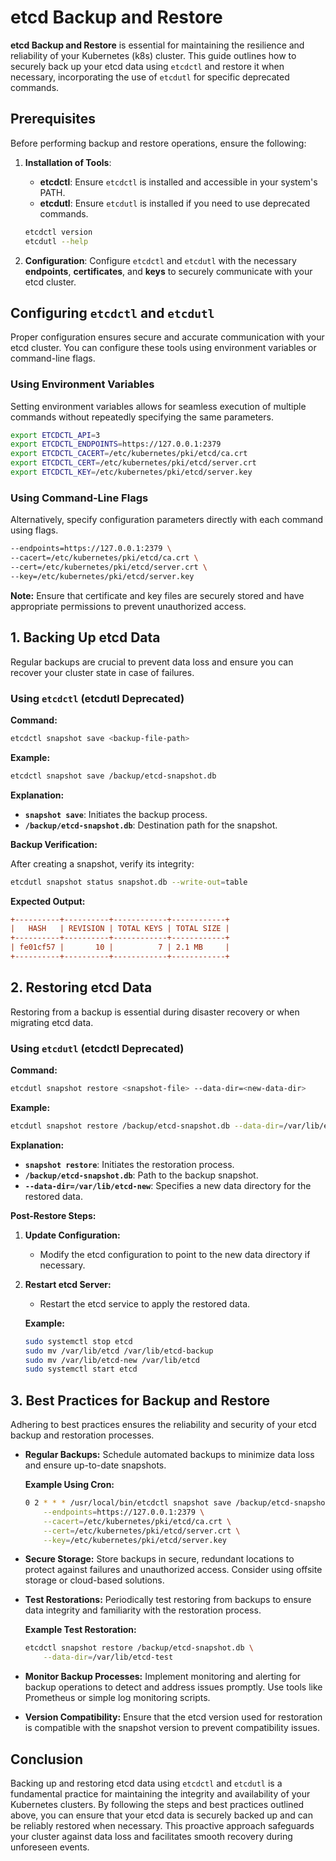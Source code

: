 # etcd Backup and Restore

**etcd Backup and Restore** is essential for maintaining the resilience and reliability of your Kubernetes (k8s) cluster. This guide outlines how to securely back up your etcd data using `etcdctl` and restore it when necessary, incorporating the use of `etcdutl` for specific deprecated commands.

## Prerequisites

Before performing backup and restore operations, ensure the following:

1. **Installation of Tools**:

   - **etcdctl**: Ensure `etcdctl` is installed and accessible in your system's PATH.
   - **etcdutl**: Ensure `etcdutl` is installed if you need to use deprecated commands.

   ```bash
   etcdctl version
   etcdutl --help
   ```

2. **Configuration**: Configure `etcdctl` and `etcdutl` with the necessary **endpoints**, **certificates**, and **keys** to securely communicate with your etcd cluster.

## Configuring `etcdctl` and `etcdutl`

Proper configuration ensures secure and accurate communication with your etcd cluster. You can configure these tools using environment variables or command-line flags.

### Using Environment Variables

Setting environment variables allows for seamless execution of multiple commands without repeatedly specifying the same parameters.

```bash
export ETCDCTL_API=3
export ETCDCTL_ENDPOINTS=https://127.0.0.1:2379
export ETCDCTL_CACERT=/etc/kubernetes/pki/etcd/ca.crt
export ETCDCTL_CERT=/etc/kubernetes/pki/etcd/server.crt
export ETCDCTL_KEY=/etc/kubernetes/pki/etcd/server.key
```

### Using Command-Line Flags

Alternatively, specify configuration parameters directly with each command using flags.

```bash
--endpoints=https://127.0.0.1:2379 \
--cacert=/etc/kubernetes/pki/etcd/ca.crt \
--cert=/etc/kubernetes/pki/etcd/server.crt \
--key=/etc/kubernetes/pki/etcd/server.key
```

**Note:** Ensure that certificate and key files are securely stored and have appropriate permissions to prevent unauthorized access.

## 1. **Backing Up etcd Data**

Regular backups are crucial to prevent data loss and ensure you can recover your cluster state in case of failures.

### Using `etcdctl` (etcdutl Deprecated)

**Command:**

```bash
etcdctl snapshot save <backup-file-path>
```

**Example:**

```bash
etcdctl snapshot save /backup/etcd-snapshot.db
```

**Explanation:**

- **`snapshot save`**: Initiates the backup process.
- **`/backup/etcd-snapshot.db`**: Destination path for the snapshot.

**Backup Verification:**

After creating a snapshot, verify its integrity:

```bash
etcdutl snapshot status snapshot.db --write-out=table

```

**Expected Output:**

```ini
+----------+----------+------------+------------+
|   HASH   | REVISION | TOTAL KEYS | TOTAL SIZE |
+----------+----------+------------+------------+
| fe01cf57 |       10 |          7 | 2.1 MB     |
+----------+----------+------------+------------+
```

## 2. **Restoring etcd Data**

Restoring from a backup is essential during disaster recovery or when migrating etcd data.

### Using `etcdutl` (etcdctl Deprecated)

**Command:**

```bash
etcdutl snapshot restore <snapshot-file> --data-dir=<new-data-dir>

```

**Example:**

```bash
etcdutl snapshot restore /backup/etcd-snapshot.db --data-dir=/var/lib/etcd-new
```

**Explanation:**

- **`snapshot restore`**: Initiates the restoration process.
- **`/backup/etcd-snapshot.db`**: Path to the backup snapshot.
- **`--data-dir=/var/lib/etcd-new`**: Specifies a new data directory for the restored data.

**Post-Restore Steps:**

1. **Update Configuration:**

   - Modify the etcd configuration to point to the new data directory if necessary.

2. **Restart etcd Server:**

   - Restart the etcd service to apply the restored data.

   **Example:**

   ```bash
   sudo systemctl stop etcd
   sudo mv /var/lib/etcd /var/lib/etcd-backup
   sudo mv /var/lib/etcd-new /var/lib/etcd
   sudo systemctl start etcd
   ```

## 3. **Best Practices for Backup and Restore**

Adhering to best practices ensures the reliability and security of your etcd backup and restoration processes.

- **Regular Backups:** Schedule automated backups to minimize data loss and ensure up-to-date snapshots.

  **Example Using Cron:**

  ```bash
  0 2 * * * /usr/local/bin/etcdctl snapshot save /backup/etcd-snapshot-$(date +\%F).db \
      --endpoints=https://127.0.0.1:2379 \
      --cacert=/etc/kubernetes/pki/etcd/ca.crt \
      --cert=/etc/kubernetes/pki/etcd/server.crt \
      --key=/etc/kubernetes/pki/etcd/server.key
  ```

- **Secure Storage:** Store backups in secure, redundant locations to protect against failures and unauthorized access. Consider using offsite storage or cloud-based solutions.

- **Test Restorations:** Periodically test restoring from backups to ensure data integrity and familiarity with the restoration process.

  **Example Test Restoration:**

  ```bash
  etcdctl snapshot restore /backup/etcd-snapshot.db \
      --data-dir=/var/lib/etcd-test
  ```

- **Monitor Backup Processes:** Implement monitoring and alerting for backup operations to detect and address issues promptly. Use tools like Prometheus or simple log monitoring scripts.

- **Version Compatibility:** Ensure that the etcd version used for restoration is compatible with the snapshot version to prevent compatibility issues.

## Conclusion

Backing up and restoring etcd data using `etcdctl` and `etcdutl` is a fundamental practice for maintaining the integrity and availability of your Kubernetes clusters. By following the steps and best practices outlined above, you can ensure that your etcd data is securely backed up and can be reliably restored when necessary. This proactive approach safeguards your cluster against data loss and facilitates smooth recovery during unforeseen events.
